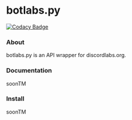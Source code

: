 # botlabs.py

[![Codacy Badge](https://api.codacy.com/project/badge/Grade/35619f18fb214367a8b92944d045bcf8)](https://app.codacy.com/gh/pjotr07740/botlabs.py?utm_source=github.com&utm_medium=referral&utm_content=pjotr07740/botlabs.py&utm_campaign=Badge_Grade)

### About
botlabs.py is an API wrapper for discordlabs.org.

### Documentation
soonTM

### Install
soonTM